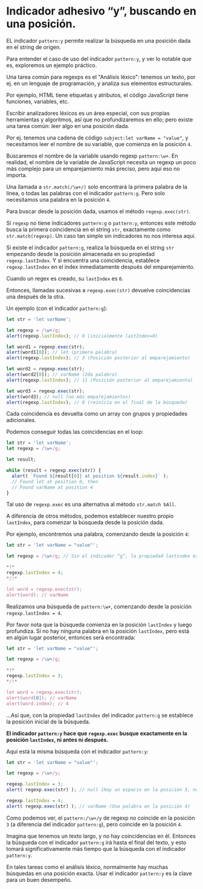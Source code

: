 
# Indicador adhesivo “y”, buscando en una posición.

EL indicador `pattern:y` permite realizar la búsqueda en una posición dada en el string de origen.

Para entender el caso de uso del indicador `pattern:y`, y ver lo notable que es, exploremos un ejemplo práctico.

Una tarea común para regexps es el "Análisis léxico": tenemos un texto, por ej. en un lenguaje de programación, y analiza sus elementos estructurales.

Por ejemplo, HTML tiene etiquetas y atributos, el código JavaScript tiene funciones, variables, etc.

Escribir analizadores léxicos es un área especial, con sus propias herramientas y algoritmos, así que no profundizaremos en ello; pero existe una tarea común: leer algo en una posición dada.

Por ej. tenemos una cadena de código `subject:let varName = "value"`, y necesitamos leer el nombre de su variable, que comienza en la posición `4`.

Buscaremos el nombre de la variable usando regexp `pattern:\w+`. En realidad, el nombre de la variable de JavaScript necesita un regexp un poco más complejo para un emparejamiento más preciso, pero aquí eso no importa.

Una llamada a `str.match(/\w+/)` solo encontrará la primera palabra de la línea, o todas las palabras con el indicador `pattern:g`. Pero solo necesitamos una palabra en la posición `4`.

Para buscar desde la posición dada, usamos el método `regexp.exec(str)`.

Sí `regexp` no tiene indicadores `pattern:g` o `pattern:y`, entonces este método busca la primera coincidencia en el string `str`, exactamente como `str.match(regexp)`. Un caso tan simple sin indicadores no nos interesa aquí.

Si existe el indicador `pattern:g`, realiza la búsqueda en el string `str` empezando desde la posición almacenada en su propiedad `regexp.lastIndex`. Y si encuentra una coincidencia, establece `regexp.lastIndex` en el index inmediatamente después del emparejamiento.

Cuando un regex es creado, su `lastIndex` es `0`.

Entonces, llamadas sucesivas a `regexp.exec(str)` devuelve coincidencias una después de la otra.

Un ejemplo (con el indicador `pattern:g`):

```js run
let str = 'let varName';

let regexp = /\w+/g;
alert(regexp.lastIndex); // 0 (inicialmente lastIndex=0) 

let word1 = regexp.exec(str);
alert(word1[0]); // let (primera palabra)
alert(regexp.lastIndex); // 3 (Posición posterior al emparejamiento)

let word2 = regexp.exec(str);
alert(word2[0]); // varName (2da palabra)
alert(regexp.lastIndex); // 11 (Posición posterior al emparejamiento)

let word3 = regexp.exec(str);
alert(word3); // null (no más emparejamientos)
alert(regexp.lastIndex); // 0 (reinicia en el final de la búsqueda)
```

Cada coincidencia es devuelta como un array con grupos y propiedades adicionales.

Podemos conseguir todas las coincidencias en el loop:

```js run
let str = 'let varName';
let regexp = /\w+/g;

let result;

while (result = regexp.exec(str)) {
  alert( `Found ${result[0]} at position ${result.index}` );
  // Found let at position 0, then
  // Found varName at position 4
}
```

Tal uso de `regexp.exec` es una alternativa al método `str.match bAll`.

A diferencia de otros métodos, podemos establecer nuestro propio `lastIndex`, para comenzar la búsqueda desde la posición dada.

Por ejemplo, encontremos una palabra, comenzando desde la posición `4`:

```js run
let str = 'let varName = "value"';

let regexp = /\w+/g; // Sin el indicador “g”, la propiedad lastindex es ignorada.

*!*
regexp.lastIndex = 4;
*/!*

let word = regexp.exec(str);
alert(word); // varName
```

Realizamos una búsqueda de `pattern:\w+`, comenzando desde la posición `regexp.lastIndex = 4`.

Por favor nota que la búsqueda comienza en la posición `lastIndex` y luego profundiza. Sí no hay ninguna palabra en la posición `lastIndex`, pero está en algún lugar posterior, entonces será encontrada:

```js run
let str = 'let varName = "value"';

let regexp = /\w+/g;

*!*
regexp.lastIndex = 3;
*/!*

let word = regexp.exec(str);
alert(word[0]); // varName
alert(word.index); // 4
```

...Así que, con la propiedad `lastIndex` del indicador `pattern:g` se establece la posición inicial de la búsqueda.

**El indicador `pattern:y` hace que `regexp.exec` busque exactamente en la posición `lastIndex`, ni antes ni después.**

Aquí está la misma búsqueda con el indicador `pattern:y`:

```js run
let str = 'let varName = "value"';

let regexp = /\w+/y;

regexp.lastIndex = 3;
alert( regexp.exec(str) ); // null (Hay un espacio en la posición 3, no una palabra) 

regexp.lastIndex = 4;
alert( regexp.exec(str) ); // varName (Una palabra en la posición 4)
```

Como podemos ver, el `pattern:/\w+/y` de regexp no coincide en la posición `3` (a diferencia del indicador `pattern:g`), pero coincide en la posición `4`.

Imagina que tenemos un texto largo, y no hay coincidencias en él. Entonces la búsqueda con el indicador `pattern:g` irá hasta el final del texto, y esto tomará significativamente más tiempo que la búsqueda con el indicador `pattern:y`.

En tales tareas como el análisis léxico, normalmente hay muchas búsquedas en una posición exacta. Usar el indicador `pattern:y` es la clave para un buen desempeño.
